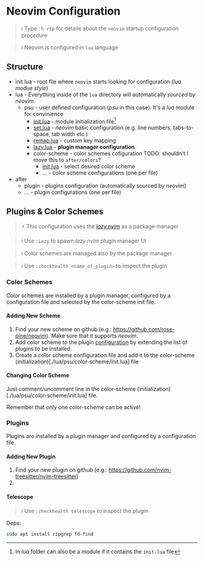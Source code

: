 # Neovim Configuration

> ℹ️  Type `:h rtp` for detaile about the `neovim` startup configuration procedure

> ℹ️  Neovim is configured in `lua` language

## Structure

- init.lua - root file where `neovim` starts looking for configuration (*lua modue style*)
- lua - Everything inside of the `lua` directory will automatically *sourced* by *neovim* 
    - psu - user defined configuration (*psu* in this case). It's a *lua* module for convinience
        - [init.lua](./lua/psu/init.lua) - module initialization file[^1]
        - [set.lua](./lua/psu/set.lua) - *neovim* basic configuration (e.g. line numbers, tabs-to-space, tab width etc.)
        - [remap.lua](./lua/psu/remap.lua) - custom key mapping
        - [lazy.lua](./lua/psu/lazy.lua) - **plugin manager configuration**
        - color-scheme - color schemes cofiguration
            TODO: shouldn't I move this to `after/colors`?
            - [init.lua](./lua/psu/color-scheme/init.lua) - select desired color scheme
            - ... - color scheme configurations (one per file)
- after
    - plugin - plugins configuration (automatically sourced by *neovim*)
    - ... - plugin configurations (one per file)

## Plugins & Color Schemes

> ⚡ This configuration uses the [*lazy.nvim*](https://github.com/folke/lazy.nvim) as a package manager

> ℹ️  Use `:Lazy` to spawn *lazy.nvim* plugin manager UI

> ℹ️  Color schemes are managed also by the package manager

> ℹ️  Use `:checkhealth <name_of_plugin>` to inspect the plugin

### Color Schemes

Color schemes are installed by a plugin manager, configured by a configuration file and selected by the color-scheme init file.

#### Adding New Scheme

1. Find your new scheme on github (e.g.: https://github.com/rose-pine/neovim).
Make sure that it supports *neovim*. 
1. Add color scheme to the plugin [configuration](./lua/psu/lazy.lua) by extending the list of plugins to be installed.
1. Create a color scheme configuration file and add it to the color-scheme (initialization)[./lua/psu/color-scheme/init.lua] file

#### Changing Color Scheme

Just comment/uncomment line in the color-scheme (initialization)[./lua/psu/color-scheme/init.lua] file.

Remember that only one color-scheme can be active!

### Plugins

Plugins are installed by a plugin manager and configured by a configuration file. 

#### Adding New Plugin

1. Find your new plugin on github (e.g.: https://github.com/nvim-treesitter/nvim-treesitter)
1. 

#### Telescope

> ℹ️  Use `:checkhealth telescope` to inspect the plugin

Deps:

```sh
sudo apt install ripgrep fd-find
```

[^1]: In *lua* folder can also be a module if it contains the `init.lua` file

